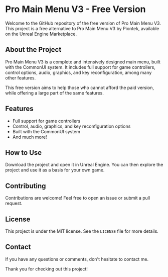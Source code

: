 # Pro Main Menu V3 - Free Version

Welcome to the GitHub repository of the free version of Pro Main Menu V3. This project is a free alternative to Pro Main Menu V3 by Piontek, available on the Unreal Engine Marketplace.

## About the Project

Pro Main Menu V3 is a complete and intensively designed main menu, built with the CommonUI system. It includes full support for game controllers, control options, audio, graphics, and key reconfiguration, among many other features.

This free version aims to help those who cannot afford the paid version, while offering a large part of the same features.

## Features

- Full support for game controllers
- Control, audio, graphics, and key reconfiguration options
- Built with the CommonUI system
- And much more!

## How to Use

Download the project and open it in Unreal Engine. You can then explore the project and use it as a basis for your own game.

## Contributing

Contributions are welcome! Feel free to open an issue or submit a pull request.

## License

This project is under the MIT license. See the `LICENSE` file for more details.

## Contact

If you have any questions or comments, don't hesitate to contact me.

Thank you for checking out this project!
